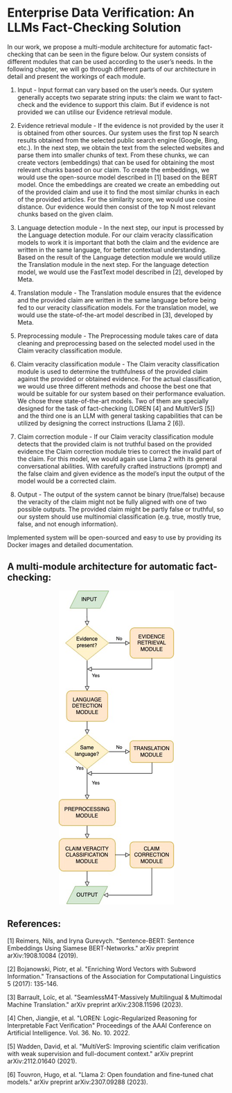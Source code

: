 # Enterprise Data Verification: An LLMs Fact-Checking Solution

In our work, we propose a multi-module architecture for automatic fact-checking that can be seen in the figure below. Our system consists of different modules that can be used according to the user’s needs. In the following chapter, we will go through different parts of our architecture in detail and present the workings of each module.

1. Input - Input format can vary based on the user’s needs. Our system generally accepts two separate string inputs: the claim we want to fact-check and the evidence to support this claim. But if evidence is not provided we can utilise our Evidence retrieval module.

2. Evidence retrieval module - If the evidence is not provided by the user it is obtained from other sources. Our system uses the first top N search results obtained from the selected public search engine (Google, Bing, etc.). In the next step, we obtain the text from the selected websites and parse them into smaller chunks of text. From these chunks, we can create vectors (embeddings) that can be used for obtaining the most relevant chunks based on our claim. To create the embeddings, we would use the open-source model described in [1] based on the BERT model. Once the embeddings are created we create an embedding out of the provided claim and use it to find the most similar chunks in each of the provided articles. For the similarity score, we would use cosine distance. Our evidence would then consist of the top N most relevant chunks based on the given claim.

3. Language detection module - In the next step, our input is processed by the Language detection module. For our claim veracity classification models to work it is important that both the claim and the evidence are written in the same language, for better contextual understanding. Based on the result of the Language detection module we would utilize the Translation module in the next step. For the language detection model, we would use the FastText model described in [2], developed by Meta.

4. Translation module - The Translation module ensures that the evidence and the provided claim are written in the same language before being fed to our veracity classification models. For the translation model, we would use the state-of-the-art model described in [3], developed by Meta.

5. Preprocessing module - The Preprocessing module takes care of data cleaning and preprocessing based on the selected model used in the Claim veracity classification module.

6. Claim veracity classification module - The Claim veracity classification module is used to determine the truthfulness of the provided claim against the provided or obtained evidence. For the actual classification, we would use three different methods and choose the best one that would be suitable for our system based on their performance evaluation. We chose three state-of-the-art models. Two of them are specially designed for the task of fact-checking (LOREN [4] and MultiVerS [5]) and the third one is an LLM with general tasking capabilities that can be utilized by designing the correct instructions (Llama 2 [6]).

7. Claim correction module - If our Claim veracity classification module detects that the provided claim is not truthful based on the provided evidence the Claim correction module tries to correct the invalid part of the claim. For this model, we would again use Llama 2 with its general conversational abilities. With carefully crafted instructions (prompt) and the false claim and given evidence as the model’s input the output of the model would be a corrected claim.

8. Output - The output of the system cannot be binary (true/false) because the veracity of the claim might not be fully aligned with one of two possible outputs. The provided claim might be partly false or truthful, so our system should use multinomial classification (e.g. true, mostly true, false, and not enough information).

Implemented system will be open-sourced and easy to use by providing its Docker images and detailed documentation.

## A multi-module architecture for automatic fact-checking:

<p align="center">
  <img src="assets/fact-checker.jpg"/>
</p>

## References:

[1] Reimers, Nils, and Iryna Gurevych. "Sentence-BERT: Sentence Embeddings Using Siamese BERT-Networks." arXiv preprint arXiv:1908.10084 (2019).

[2] Bojanowski, Piotr, et al. "Enriching Word Vectors with Subword Information." Transactions of the Association for Computational Linguistics 5 (2017): 135-146.

[3] Barrault, Loïc, et al. "SeamlessM4T-Massively Multilingual & Multimodal Machine Translation." arXiv preprint arXiv:2308.11596 (2023).

[4] Chen, Jiangjie, et al. "LOREN: Logic-Regularized Reasoning for Interpretable Fact Verification" Proceedings of the AAAI Conference on Artificial Intelligence. Vol. 36. No. 10. 2022.

[5] Wadden, David, et al. "MultiVerS: Improving scientific claim verification with weak supervision and full-document context." arXiv preprint arXiv:2112.01640 (2021).

[6] Touvron, Hugo, et al. "Llama 2: Open foundation and fine-tuned chat models." arXiv preprint arXiv:2307.09288 (2023).
